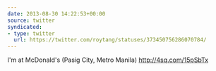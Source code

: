 ```yaml
---
date: 2013-08-30 14:22:53+00:00
source: twitter
syndicated:
- type: twitter
  url: https://twitter.com/roytang/statuses/373450756286070784/
---
```


I'm at McDonald's (Pasig City, Metro Manila) http://4sq.com/15pSbTx